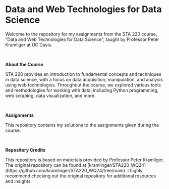 <h1>Data and Web Technologies for Data Science</h1>
<p>Welcome to the repository for my assignments from the STA 220 course, "Data and Web Technologies for Data Science", taught by Professor Peter Kramliger at UC Davis.</p><br>

<b>About the Course</b>
<p>STA 220 provides an introduction to fundamental concepts and techniques in data science, with a focus on data acquisition, manipulation, and analysis using web technologies. Throughout the course, we explored various tools and methodologies for working with data, including Python programming, web scraping, data visualization, and more.</p><br>

<b>Assignments</b>
<p>This repository contains my solutions to the assignments given during the course.</p><br>

<b>Repository Credits</b>
<p>This repository is based on materials provided by Professor Peter Kramliger. The original repository can be found at [kramlinger/STA220_WQ24](https://github.com/kramlinger/STA220_WQ24/tree/main). I highly recommend checking out the original repository for additional resources and insights.</p>

